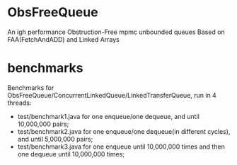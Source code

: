 # ObsFreeQueue
An igh performance Obstruction-Free mpmc unbounded queues Based on FAA(FetchAndADD) and Linked Arrays
# benchmarks
Benchmarks for ObsFreeQueue/ConcurrentLinkedQueue/LinkedTransferQueue, run in 4 threads:
- test/benchmark1.java for one enqueue/one dequeue, and until 10,000,000 pairs;
- test/benchmark2.java for one enqueue/one dequeue(in different cycles), and until 5,000,000 pairs;
- test/benchmark3.java for one enqueue until 10,000,000 times and then one dequeue until 10,000,000 times;
